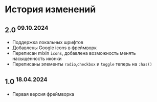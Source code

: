 # История изменений
## 2.0 <sup>09.10.2024</sup>
- Поддержка локальных шрифтов
- Добавлены Google icons в фреймворк
- Переписан mixin `icons`, добавлена возможность менять насыщенность иконки
- Переписаны элементы `radio`,`checkbox` и `toggle` теперь на `:has()`
## 1.0 <sup>18.04.2024</sup>
- Первая версия фреймворка